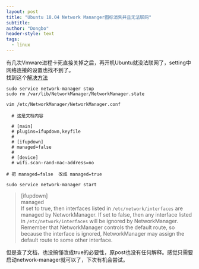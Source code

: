 ```yaml
---
layout: post
title: "Ubuntu 18.04 Network Mananger图标消失并且无法联网"
subtitle: 
author: "Dongbo"
header-style: text
tags:
  - linux
---
```


有几次Vmware进程卡死直接关掉之后，再开机Ubuntu就没法联网了，setting中网络连接的设置也找不到了。  
找到这个[解决方法](https://blog.csdn.net/lj695242104/article/details/80922108)



    sudo service network-manager stop  
    sudo rm /var/lib/NetworkManager/NetworkManager.state  
    
    vim /etc/NetworkManager/NetworkManager.conf 

      # 这是文档内容
      
      # [main]
      # plugins=ifupdown,keyfile
      #
      # [ifupdown]
      # managed=false
      #
      # [device]
      # wifi.scan-rand-mac-address=no

    # 把 managed=false  改成 managed=true    
    
    sudo service network-manager start

> \[ifupdown]  
  managed  
  If set to true, then interfaces listed in `/etc/network/interfaces` are managed by
  NetworkManager. If set to false, then any interface listed in `/etc/network/interfaces`
  will be ignored by NetworkManager. Remember that NetworkManager controls the default
  route, so because the interface is ignored, NetworkManager may assign the default
  route to some other interface.

但是查了文档，也没搞懂改成true的必要性，原post也没有任何解释。感觉只需要启动network-manager就可以了，下次有机会尝试。